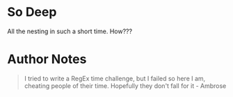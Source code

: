 
# So Deep

All the nesting in such a short time. How???

# Author Notes

> I tried to write a RegEx time challenge, but I failed so here I am, cheating people of their time. Hopefully they don't fall for it - Ambrose
